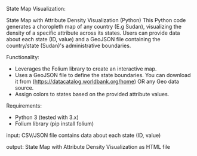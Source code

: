 State Map Visualization:

State Map with Attribute Density Visualization (Python) 
This Python code generates a choropleth map of any country (E.g Sudan), visualizing the density of a specific attribute across its states. Users can provide data about each state (ID, value) and a GeoJSON file containing the country/state (Sudan)'s administrative boundaries.  

Functionality: 
* Leverages the Folium library to create an interactive map. 
* Uses a GeoJSON file to define the state boundaries. You can download it from (https://datacatalog.worldbank.org/home) OR any Geo data source.
* Assign colors to states based on the provided attribute values.  

Requirements: 
* Python 3 (tested with 3.x) 
* Folium library (pip install folium)


input: 
CSV/JSON file contains data about each state (ID, value) 

output:
State Map with Attribute Density Visualization as HTML file

